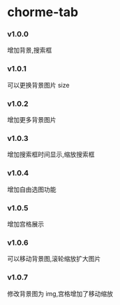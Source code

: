 <!--
 * @Author: twinkleding
 * @Date: 2023-11-10 09:19:34
 * @LastEditTime: 2024-11-28 14:50:58
 * @LastEditors: twinkleding
 * @FilePath: \chorme-tab\README.md
 * @Description:
-->

# chorme-tab

### v1.0.0

增加背景,搜索框

### v1.0.1

可以更换背景图片 size

### v1.0.2

增加更多背景图片

### v1.0.3

增加搜索框时间显示,缩放搜索框

### v1.0.4

增加自由选图功能

### v1.0.5

增加宫格展示

### v1.0.6

可以移动背景图,滚轮缩放扩大图片

### v1.0.7

修改背景图为 img,宫格增加了移动缩放
